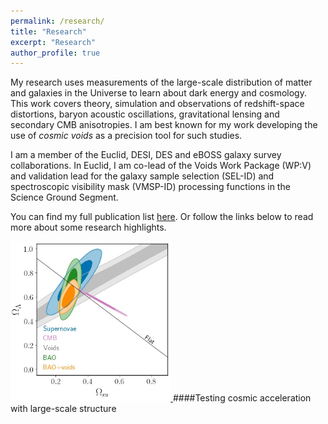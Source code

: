 ```yaml
---
permalink: /research/
title: "Research"
excerpt: "Research"
author_profile: true
---
```


My research uses measurements of the large-scale distribution of matter and galaxies in the Universe to learn about dark energy and cosmology.
This work covers theory, simulation and observations of redshift-space distortions, baryon acoustic oscillations, gravitational lensing and secondary CMB anisotropies.
I am best known for my work developing the use of *cosmic voids* as a precision tool for such studies.  

I am a member of the Euclid, DESI, DES and eBOSS galaxy survey collaborations. In Euclid, I am co-lead of the Voids Work Package (WP:V) and validation lead for the galaxy sample selection (SEL-ID) and spectroscopic visibility mask (VMSP-ID) processing functions in the Science Ground Segment.

You can find my full publication list [here](publications.md). Or follow the links below to read more about some research highlights.

<a href="code.md"> <img src="../images/concordance.jpg" style="width:256px;height:256px;"> </a> ####Testing cosmic acceleration with large-scale structure

